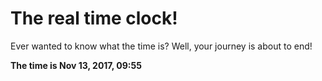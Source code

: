 # The real time clock!

Ever wanted to know what the time is? Well, your journey is about to end!

**The time is Nov 13, 2017, 09:55**